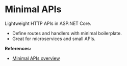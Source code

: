 # Minimal APIs

Lightweight HTTP APIs in ASP.NET Core.

- Define routes and handlers with minimal boilerplate.
- Great for microservices and small APIs.

**References:**
- [Minimal APIs overview](https://learn.microsoft.com/en-us/aspnet/core/fundamentals/minimal-apis)
